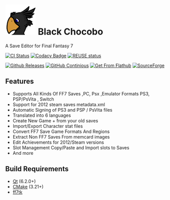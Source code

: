 <!--
    SPDX-FileCopyrightText: 2015 - 2024 Chris Rizzitello <sithlord48@gmail.com>
    SPDX-License-Identifier: CC0-1.0
-->
# <img src="https://github.com/sithlord48/blackchocobo/blob/master/icons/common/blackchocobo.svg" width="96" height="96"> Black Chocobo
A Save Editor for Final Fantasy 7

[![CI Status](https://github.com/sithlord48/blackchocobo/actions/workflows/build.yml/badge.svg)](https://github.com/sithlord48/blackchocobo/actions/workflows/build.yml) [![Codacy Badge](https://app.codacy.com/project/badge/Grade/993fc5029fd6486eb304d945a500b58f)](https://app.codacy.com/gh/sithlord48/blackchocobo/dashboard) [![REUSE status](https://api.reuse.software/badge/github.com/sithlord48/blackchocobo)](https://api.reuse.software/info/github.com/sithlord48/blackchocobo)


[![Github Releases](https://img.shields.io/github/downloads/sithlord48/blackchocobo/v1.16.0/total?logo=github&label=Download%20Stable%20Release)](https://github.com/sithlord48/blackchocobo/releases/tag/v1.16.0) [![GitHub Continious](https://img.shields.io/github/downloads/sithlord48/blackchocobo/continuous/total?logo=github&label=Download%20Continuous%20Release)](https://github.com/sithlord48/blackchocobo/releases/tag/continuous) [![Get From Flathub](https://img.shields.io/flathub/downloads/io.github.sithlord48.blackchocobo?logo=flathub&label=Download%20From%20Flathub)](https://flathub.org/apps/details/io.github.sithlord48.blackchocobo) [![SourceForge](https://img.shields.io/sourceforge/dt/blackchocobo/Samples?label=Download%20Save%20Samples)](https://sourceforge.net/projects/blackchocobo/files/Samples/samples.tar.gz/download)

## Features
 - Supports All Kinds Of FF7 Saves ,PC, Psx ,Emulator Formats PS3, PSP/PsVita , Switch
 - Support for 2012 steam saves metadata.xml
 - Automatic Signing of PS3 and PSP / PsVita files
 - Translated into 6 languages
 - Create New Game + from your old saves
 - Import/Export Character stat files
 - Convert FF7 Save Game Formats And Regions
 - Extract Non FF7 Saves From memcard images
 - Edit Achievements for 2012/Steam versions
 - Slot Management Copy/Paste and Import slots to Saves
 - And more

## Build Requirements
 - [Qt](https://www.qt.io) (6.2.0+)
 - [CMake](https://cmake.org) (3.21+)
 - [ff7tk](https://github.com/sithlord48/ff7tk)
